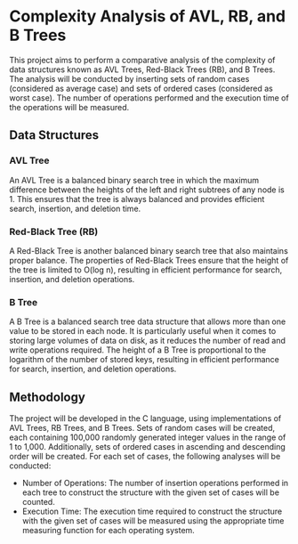 # Complexity Analysis of AVL, RB, and B Trees

This project aims to perform a comparative analysis of the complexity of data structures known as AVL Trees, Red-Black Trees (RB), and B Trees. The analysis will be conducted by inserting sets of random cases (considered as average case) and sets of ordered cases (considered as worst case). The number of operations performed and the execution time of the operations will be measured.
## Data Structures
### AVL Tree

An AVL Tree is a balanced binary search tree in which the maximum difference between the heights of the left and right subtrees of any node is 1. This ensures that the tree is always balanced and provides efficient search, insertion, and deletion time.
### Red-Black Tree (RB)

A Red-Black Tree is another balanced binary search tree that also maintains proper balance. The properties of Red-Black Trees ensure that the height of the tree is limited to O(log n), resulting in efficient performance for search, insertion, and deletion operations.
### B Tree

A B Tree is a balanced search tree data structure that allows more than one value to be stored in each node. It is particularly useful when it comes to storing large volumes of data on disk, as it reduces the number of read and write operations required. The height of a B Tree is proportional to the logarithm of the number of stored keys, resulting in efficient performance for search, insertion, and deletion operations.
## Methodology

The project will be developed in the C language, using implementations of AVL Trees, RB Trees, and B Trees. Sets of random cases will be created, each containing 100,000 randomly generated integer values in the range of 1 to 1,000. Additionally, sets of ordered cases in ascending and descending order will be created. For each set of cases, the following analyses will be conducted:

- Number of Operations: The number of insertion operations performed in each tree to construct the structure with the given set of cases will be counted.
- Execution Time: The execution time required to construct the structure with the given set of cases will be measured using the appropriate time measuring function for each operating system.

